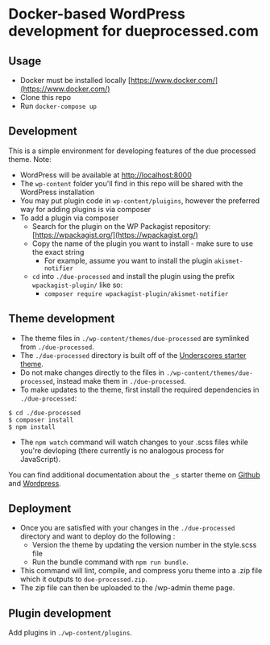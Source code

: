 # Docker-based WordPress development for dueprocessed.com

## Usage

- Docker must be installed locally [https://www.docker.com/](https://www.docker.com/)
- Clone this repo
- Run `docker-compose up`

## Development

This is a simple environment for developing features of the due processed theme. Note:

- WordPress will be available at [http://localhost:8000](http://localhost:8000)
- The `wp-content` folder you'll find in this repo will be shared with the WordPress installation
- You may put plugin code in `wp-content/pluigins`, however the preferred way for adding plugins is via composer
- To add a plugin via composer
	- Search for the plugin on the WP Packagist repository: [https://wpackagist.org/](https://wpackagist.org/)
	- Copy the name of the plugin you want to install - make sure to use the exact string
		- For example, assume you want to install the plugin `akismet-notifier`
	- `cd` into `./due-processed` and install the plugin using the prefix `wpackagist-plugin/` like so: 
		- `composer require wpackagist-plugin/akismet-notifier`

## Theme development

- The theme files in `./wp-content/themes/due-processed` are symlinked from `./due-processed`.
- The `./due-processed` directory is built off of the [Underscores starter theme](https://underscores.me/).
- Do not make changes directly to the files in `./wp-content/themes/due-processed`, instead make them in `./due-processed`.
- To make updates to the theme, first install the required dependencies in `./due-processed`:
```
$ cd ./due-processed
$ composer install
$ npm install
```
- The `npm watch` command will watch changes to your .scss files while you're devloping (there currently is no analogous process for JavaScript). 

You can find additional documentation about the `_s` starter theme on [Github](https://github.com/Automattic/\_s) and [Wordpress](https://developer.wordpress.org/themes/getting-started/theme-development-examples/#the-underscores-theme).

## Deployment

- Once you are satisfied with your changes in the `./due-processed` directory and want to deploy do the following : 
	- Version the theme by updating the version number in the style.scss file
	- Run the bundle command with `npm run bundle`. 
- This command will lint, compile, and compress yoru theme into a .zip file which it outputs to `due-processed.zip`.
- The zip file can then be uploaded to the /wp-admin theme page.



## Plugin development

Add plugins in `./wp-content/plugins`.
